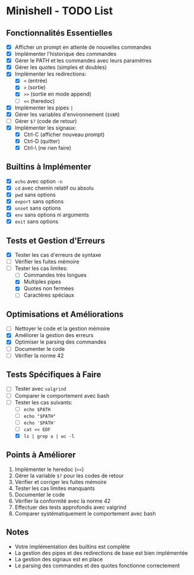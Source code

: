 # Minishell - TODO List

## Fonctionnalités Essentielles
- [x] Afficher un prompt en attente de nouvelles commandes
- [x] Implémenter l'historique des commandes
- [x] Gérer le PATH et les commandes avec leurs paramètres
- [x] Gérer les quotes (simples et doubles)
- [x] Implémenter les redirections:
  - [x] `<` (entrée)
  - [x] `>` (sortie)
  - [x] `>>` (sortie en mode append)
  - [ ] `<<` (heredoc)
- [x] Implémenter les pipes `|`
- [x] Gérer les variables d'environnement (`$VAR`)
- [ ] Gérer `$?` (code de retour)
- [x] Implémenter les signaux:
  - [x] Ctrl-C (afficher nouveau prompt)
  - [x] Ctrl-D (quitter)
  - [x] Ctrl-\ (ne rien faire)

## Builtins à Implémenter
- [x] `echo` avec option `-n`
- [x] `cd` avec chemin relatif ou absolu
- [x] `pwd` sans options
- [x] `export` sans options
- [x] `unset` sans options
- [x] `env` sans options ni arguments
- [x] `exit` sans options

## Tests et Gestion d'Erreurs
- [x] Tester les cas d'erreurs de syntaxe
- [ ] Vérifier les fuites mémoire
- [ ] Tester les cas limites:
  - [ ] Commandes très longues
  - [x] Multiples pipes
  - [x] Quotes non fermées
  - [ ] Caractères spéciaux

## Optimisations et Améliorations
- [ ] Nettoyer le code et la gestion mémoire
- [x] Améliorer la gestion des erreurs
- [x] Optimiser le parsing des commandes
- [ ] Documenter le code
- [ ] Vérifier la norme 42

## Tests Spécifiques à Faire
- [ ] Tester avec `valgrind`
- [ ] Comparer le comportement avec bash
- [ ] Tester les cas suivants:
  - [ ] `echo $PATH`
  - [ ] `echo "$PATH"`
  - [ ] `echo '$PATH'`
  - [ ] `cat << EOF`
  - [x] `ls | grep a | wc -l`

## Points à Améliorer
1. Implémenter le heredoc (`<<`)
2. Gérer la variable `$?` pour les codes de retour
3. Vérifier et corriger les fuites mémoire
4. Tester les cas limites manquants
5. Documenter le code
6. Vérifier la conformité avec la norme 42
7. Effectuer des tests approfondis avec valgrind
8. Comparer systématiquement le comportement avec bash

## Notes
- Votre implémentation des builtins est complète
- La gestion des pipes et des redirections de base est bien implémentée
- La gestion des signaux est en place
- Le parsing des commandes et des quotes fonctionne correctement 